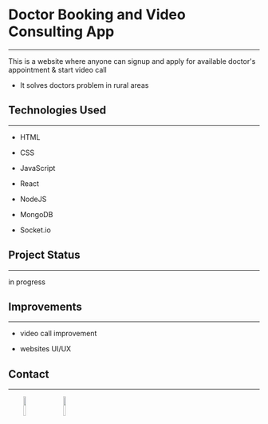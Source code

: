 <h1>Doctor Booking and Video Consulting App</h1>
<hr><p>This is a website where anyone  can signup and apply for available doctor's appointment &amp; start video call</p><ul>
<li>It solves doctors problem in rural areas</li>
</ul><h2>Technologies Used</h2>
<hr><ul>
<li>HTML</li>
</ul><ul>
<li>CSS</li>
</ul><ul>
<li>JavaScript</li>
</ul><ul>
<li>React</li>
</ul><ul>
<li>NodeJS</li>
</ul><ul>
<li>MongoDB</li>
</ul><ul>
<li>Socket.io</li>
</ul><h2>Project Status</h2>
<hr><p>in progress</p><h2>Improvements</h2>
<hr><ul>
<li>video call improvement</li>
</ul><ul>
<li>websites UI/UX</li>
</ul><h2>Contact</h2>
<hr><p><span style="margin-right: 30px;"></span><a href="https://www.linkedin.com/in/jayabrata-pramanik/"><img target="_blank" src="https://cdn.jsdelivr.net/gh/devicons/devicon/icons/linkedin/linkedin-original.svg" style="width: 10%;"></a><span style="margin-right: 30px;"></span><a href="https://github.com/Jayabrata18"><img target="_blank" src="https://cdn.jsdelivr.net/gh/devicons/devicon/icons/github/github-original.svg" style="width: 10%;"></a></p>
